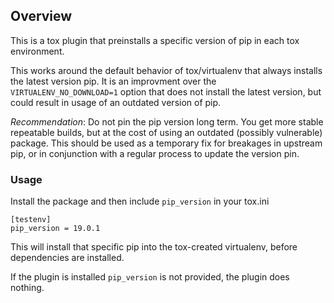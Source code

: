 Overview
--------

This is a tox plugin that preinstalls a specific version of pip in each tox
environment.

This works around the default behavior of tox/virtualenv that always installs
the latest version pip. It is an improvment over the `VIRTUALENV_NO_DOWNLOAD=1`
option that does not install the latest version, but could result in usage of
an outdated version of pip.

*Recommendation*: Do not pin the pip version long term. You get more stable
repeatable builds, but at the cost of using an outdated (possibly vulnerable)
package. This should be used as a temporary fix for breakages in upstream pip,
or in conjunction with a regular process to update the version pin.



### Usage

Install the package and then include `pip_version` in your tox.ini

```
[testenv]
pip_version = 19.0.1
```

This will install that specific pip into the tox-created virtualenv, before
dependencies are installed.

If the plugin is installed `pip_version` is not provided, the plugin does
nothing.
